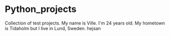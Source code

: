 # Python_projects
Collection of test projects.
My name is Ville. I'm 24 years old. My hometown is Tidaholm but I live in Lund, Sweden.
hejsan
